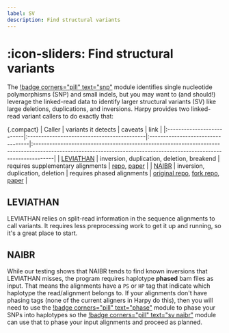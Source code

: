 ```yaml
---
label: SV
description: Find structural variants
---
```


# :icon-sliders: Find structural variants
The [!badge corners="pill" text="snp"](../snp.md) module identifies single nucleotide
polymorphisms (SNP) and small indels, but you may want to (and should!) leverage the linked-read
data to identify larger structural variants (SV) like large deletions, duplications, and
inversions. Harpy provides two linked-read variant callers to do exactly that:

{.compact}
| Caller                    | variants it detects                        | caveats                           | link                                                                                                                                                               |
|:--------------------------|:-------------------------------------------|:----------------------------------|:-------------------------------------------------------------------------------------------------------------------------------------------------------------------|
| [LEVIATHAN](leviathan.md) | inversion, duplication, deletion, breakend | requires supplementary alignments | [repo](https://github.com/morispi/LEVIATHAN), [paper](https://doi.org/10.1101/2021.03.25.437002)                                                                   |
| [NAIBR](naibr.md)         | inversion, duplication, deletion           | requires phased alignments        | [original repo](https://github.com/raphael-group/NAIBR), [fork repo](https://github.com/pontushojer/NAIBR), [paper](https://doi.org/10.1093/bioinformatics/btx712) |

## LEVIATHAN
LEVIATHAN relies on split-read information in the sequence alignments to call variants. It requires less
preprocessing work to get it up and running, so it's a great place to start.

## NAIBR
While our testing shows that NAIBR tends to find known inversions that LEVIATHAN misses, the program requires haplotype 
**phased** bam files as input. That means the alignments have a `PS` or `HP` tag that indicate
which haplotype the read/alignment belongs to. If your alignments don't have phasing tags (none of the current aligners in Harpy do this),
then you will need to use the [!badge corners="pill" text="phase"](../phase.md) module to phase your SNPs into haplotypes so
the [!badge corners="pill" text="sv naibr"](naibr.md) module can use that to phase your input alignments and proceed as planned.


